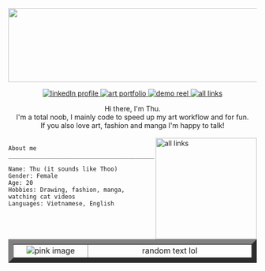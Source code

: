 <meta name="viewport" content="width=device-width, initial-scale=1.0, minimum-scale=1.0">

<img src="https://wallpapers.com/images/hd/pink-solid-color-625ntfjzqib0tpk2.jpg" height="150" width="2000"/>

<p align="center"> 
  <a href="https://linkedin.com/in/ongoreba">
    <picture>
      <source media="(prefers-color-scheme: dark)" srcset="https://img.icons8.com/?size=40&id=8808&format=png&color=ffceeb">
      <img alt="linkedIn profile" src="https://img.icons8.com/?size=40&id=8808&format=png&color=c33c82">
    </picture>
  </a>
  <a href="https://ongoreba.artstation.com/">
    <picture>
      <source media="(prefers-color-scheme: dark)" srcset="https://img.icons8.com/?size=40&id=pB77uEobJRjy&format=png&color=ffceeb">
      <img alt="art portfolio" src="https://img.icons8.com/?size=40&id=pB77uEobJRjy&format=png&color=c33c82">
    </picture>
  </a>
  <a href="https://vimeo.com/907978064">
    <picture>
      <source media="(prefers-color-scheme: dark)" srcset="https://img.icons8.com/?size=40&id=38250&format=png&color=ffceeb">
      <img alt="demo reel" src="https://img.icons8.com/?size=40&id=38250&format=png&color=c33c82">
    </picture>
  </a>
  <a href="https://ongoreba.carrd.co/">
    <picture>
      <source media="(prefers-color-scheme: dark)"
      srcset="https://img.icons8.com/?size=40&id=0GU4b5gZ4PdA&format=png&color=ffceeb">
      <img alt="all links" src="https://img.icons8.com/?size=40&id=0GU4b5gZ4PdA&format=png&color=c33c82">
    </picture>
  </a>
</p>

<div align="center" margin="500" padding-left="50%;">
  Hi there, I'm Thu. <br>
  I'm a total noob, I mainly code to speed up my art workflow and for fun. <br>
  If you also love art, fashion and manga I'm happy to talk!
</div>

<br/>

<a href="https://ongoreba.carrd.co/">
  <picture>
    <source media="(prefers-color-scheme: dark)"
    srcset="https://imgs.michaels.com/MAM/assets/1/5E3C12034D34434F8A9BAAFDDF0F8E1B/img/F7273A8BEB8B485CB58A8631B9FF2687/10595312_30.jpg">
    <img align="right" alt="all links" width="205" src="https://imgs.michaels.com/MAM/assets/1/5E3C12034D34434F8A9BAAFDDF0F8E1B/img/F7273A8BEB8B485CB58A8631B9FF2687/10595312_30.jpg">
  </picture>
</a>

```
About me
_________________________________________________________________________________________

Name: Thu (it sounds like Thoo)
Gender: Female
Age: 20
Hobbies: Drawing, fashion, manga, watching cat videos
Languages: Vietnamese, English

```
</p>
 
<table border="10">
  <tr border="0">
    <td width="300" align="center">
      <img  align="center" alt="pink image" src="https://imgs.michaels.com/MAM/assets/1/5E3C12034D34434F8A9BAAFDDF0F8E1B/img/F7273A8BEB8B485CB58A8631B9FF2687/10595312_30.jpg"/>
      </td>
    <td width="800" align="center">
      <div align="center">
        random text lol
      </div>
    </td>
  </tr>
</table>


<!--
**ongoreba/ongoreba** is a ✨ _special_ ✨ repository because its `README.md` (this file) appears on your GitHub profile.

Here are some ideas to get you started:

- 🔭 I’m currently working on ...
- 🌱 I’m currently learning ...
- 👯 I’m looking to collaborate on ...
- 🤔 I’m looking for help with ...
- 💬 Ask me about ...
- 📫 How to reach me: ...
- 😄 Pronouns: ...
- ⚡ Fun fact: ...
-->
